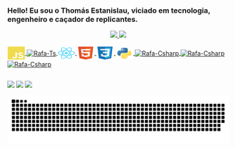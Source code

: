 ### Hello! Eu sou o Thomás Estanislau, viciado em tecnologia, engenheiro e caçador de replicantes.

<div align="center">
  <a href="https://github.com/thomasestanislau">
  <img height="180em" src="https://github-readme-stats.vercel.app/api?username=thomasestanislau&show_icons=true&theme=ocean_dark&include_all_commits=true&count_private=true"/>
  <img height="145em" src="https://github-readme-stats.vercel.app/api/top-langs/?username=thomasestanislau&layout=compact&langs_count=7&theme=ocean_dark"/>
</div>
<div style="display: inline_block"><br>
  <img align="center" alt="Rafa-Js" height="30" width="40" src="https://raw.githubusercontent.com/devicons/devicon/master/icons/javascript/javascript-plain.svg">
  <img align="center" alt="Rafa-Ts" height="30" width="40" src="https://img.shields.io/badge/Node.js-43853D?style=for-the-badge&logo=node.js&logoColor=white">
  <img align="center" alt="Rafa-React" height="30" width="40" src="https://raw.githubusercontent.com/devicons/devicon/master/icons/react/react-original.svg">
  <img align="center" alt="Rafa-HTML" height="30" width="40" src="https://raw.githubusercontent.com/devicons/devicon/master/icons/html5/html5-original.svg">
  <img align="center" alt="Rafa-CSS" height="30" width="40" src="https://raw.githubusercontent.com/devicons/devicon/master/icons/css3/css3-original.svg">
  <img align="center" alt="Rafa-Python" height="30" width="40" src="https://raw.githubusercontent.com/devicons/devicon/master/icons/python/python-original.svg">
  <img align="center" alt="Rafa-Csharp" height="30" width="40" src="https://img.shields.io/badge/PHP-777BB4?style=for-the-badge&logo=php&logoColor=white">
  <img align="center" alt="Rafa-Csharp" height="30" width="40" src="https://img.shields.io/badge/Unity-100000?style=for-the-badge&logo=unity&logoColor=white">
  <img align="center" alt="Rafa-Csharp" height="30" width="40" src="https://img.shields.io/badge/SAP-0FAAFF?style=for-the-badge&logo=sap&logoColor=white">
</div>
  
  ##

<div>
 <a href = "mailto:barrosthomas91@gmail.com"><img src="https://img.shields.io/badge/-Gmail-%23333?style=for-the-badge&logo=gmail&logoColor=white" target="_blank"></a>
 <a href="https://www.linkedin.com/in/thomasestanislau" target="_blank"><img src="https://img.shields.io/badge/-LinkedIn-%230077B5?style=for-the-badge&logo=linkedin&logoColor=white" target="_blank"></a> 
 <a href="https://instagram.com/thomasestanislau" target="_blank"><img src="https://img.shields.io/badge/-Instagram-%23E4405F?style=for-the-badge&logo=instagram&logoColor=white" target="_blank"></a>
  
   ![Snake animation](https://github.com/thomasestanislau/thomasestanislau/blob/output/github-contribution-grid-snake.svg)
  
</div>
